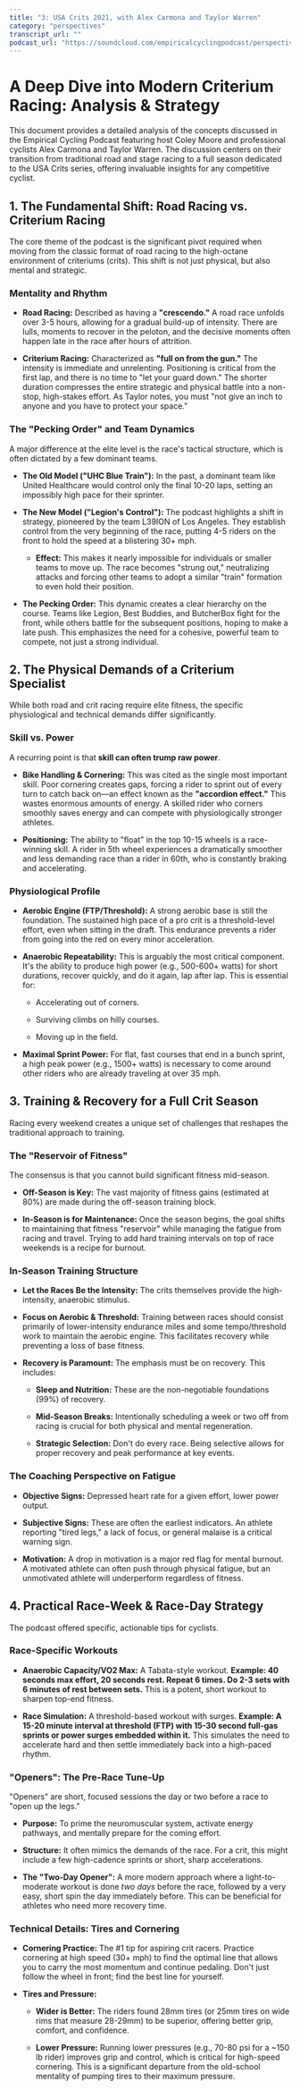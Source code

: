 ```yaml
---
title: "3: USA Crits 2021, with Alex Carmona and Taylor Warren"
category: "perspectives"
transcript_url: ""
podcast_url: "https://soundcloud.com/empiricalcyclingpodcast/perspectives-3-usa-crits-2021-with-alex-carmona-and-taylor-warren"
---
```


# A Deep Dive into Modern Criterium Racing: Analysis & Strategy

This document provides a detailed analysis of the concepts discussed in the Empirical Cycling Podcast featuring host Coley Moore and professional cyclists Alex Carmona and Taylor Warren. The discussion centers on their transition from traditional road and stage racing to a full season dedicated to the USA Crits series, offering invaluable insights for any competitive cyclist.

## 1. The Fundamental Shift: Road Racing vs. Criterium Racing

The core theme of the podcast is the significant pivot required when moving from the classic format of road racing to the high-octane environment of criteriums (crits). This shift is not just physical, but also mental and strategic.

### Mentality and Rhythm

-   **Road Racing:** Described as having a **"crescendo."** A road race unfolds over 3-5 hours, allowing for a gradual build-up of intensity. There are lulls, moments to recover in the peloton, and the decisive moments often happen late in the race after hours of attrition.
    
-   **Criterium Racing:** Characterized as **"full on from the gun."** The intensity is immediate and unrelenting. Positioning is critical from the first lap, and there is no time to "let your guard down." The shorter duration compresses the entire strategic and physical battle into a non-stop, high-stakes effort. As Taylor notes, you must "not give an inch to anyone and you have to protect your space."
    

### The "Pecking Order" and Team Dynamics

A major difference at the elite level is the race's tactical structure, which is often dictated by a few dominant teams.

-   **The Old Model ("UHC Blue Train"):** In the past, a dominant team like United Healthcare would control only the final 10-20 laps, setting an impossibly high pace for their sprinter.
    
-   **The New Model ("Legion's Control"):** The podcast highlights a shift in strategy, pioneered by the team L39ION of Los Angeles. They establish control from the very beginning of the race, putting 4-5 riders on the front to hold the speed at a blistering 30+ mph.
    
    -   **Effect:** This makes it nearly impossible for individuals or smaller teams to move up. The race becomes "strung out," neutralizing attacks and forcing other teams to adopt a similar "train" formation to even hold their position.
        
-   **The Pecking Order:** This dynamic creates a clear hierarchy on the course. Teams like Legion, Best Buddies, and ButcherBox fight for the front, while others battle for the subsequent positions, hoping to make a late push. This emphasizes the need for a cohesive, powerful team to compete, not just a strong individual.
    

## 2. The Physical Demands of a Criterium Specialist

While both road and crit racing require elite fitness, the specific physiological and technical demands differ significantly.

### Skill vs. Power

A recurring point is that **skill can often trump raw power**.

-   **Bike Handling & Cornering:** This was cited as the single most important skill. Poor cornering creates gaps, forcing a rider to sprint out of every turn to catch back on—an effect known as the **"accordion effect."** This wastes enormous amounts of energy. A skilled rider who corners smoothly saves energy and can compete with physiologically stronger athletes.
    
-   **Positioning:** The ability to "float" in the top 10-15 wheels is a race-winning skill. A rider in 5th wheel experiences a dramatically smoother and less demanding race than a rider in 60th, who is constantly braking and accelerating.
    

### Physiological Profile

-   **Aerobic Engine (FTP/Threshold):** A strong aerobic base is still the foundation. The sustained high pace of a pro crit is a threshold-level effort, even when sitting in the draft. This endurance prevents a rider from going into the red on every minor acceleration.
    
-   **Anaerobic Repeatability:** This is arguably the most critical component. It's the ability to produce high power (e.g., 500-600+ watts) for short durations, recover quickly, and do it again, lap after lap. This is essential for:
    
    -   Accelerating out of corners.
        
    -   Surviving climbs on hilly courses.
        
    -   Moving up in the field.
        
-   **Maximal Sprint Power:** For flat, fast courses that end in a bunch sprint, a high peak power (e.g., 1500+ watts) is necessary to come around other riders who are already traveling at over 35 mph.
    

## 3. Training & Recovery for a Full Crit Season

Racing every weekend creates a unique set of challenges that reshapes the traditional approach to training.

### The "Reservoir of Fitness"

The consensus is that you cannot build significant fitness mid-season.

-   **Off-Season is Key:** The vast majority of fitness gains (estimated at 80%) are made during the off-season training block.
    
-   **In-Season is for Maintenance:** Once the season begins, the goal shifts to maintaining that fitness "reservoir" while managing the fatigue from racing and travel. Trying to add hard training intervals on top of race weekends is a recipe for burnout.
    

### In-Season Training Structure

-   **Let the Races Be the Intensity:** The crits themselves provide the high-intensity, anaerobic stimulus.
    
-   **Focus on Aerobic & Threshold:** Training between races should consist primarily of lower-intensity endurance miles and some tempo/threshold work to maintain the aerobic engine. This facilitates recovery while preventing a loss of base fitness.
    
-   **Recovery is Paramount:** The emphasis must be on recovery. This includes:
    
    -   **Sleep and Nutrition:** These are the non-negotiable foundations (99%) of recovery.
        
    -   **Mid-Season Breaks:** Intentionally scheduling a week or two off from racing is crucial for both physical and mental regeneration.
        
    -   **Strategic Selection:** Don't do every race. Being selective allows for proper recovery and peak performance at key events.
        

### The Coaching Perspective on Fatigue

-   **Objective Signs:** Depressed heart rate for a given effort, lower power output.
    
-   **Subjective Signs:** These are often the earliest indicators. An athlete reporting "tired legs," a lack of focus, or general malaise is a critical warning sign.
    
-   **Motivation:** A drop in motivation is a major red flag for mental burnout. A motivated athlete can often push through physical fatigue, but an unmotivated athlete will underperform regardless of fitness.
    

## 4. Practical Race-Week & Race-Day Strategy

The podcast offered specific, actionable tips for cyclists.

### Race-Specific Workouts

-   **Anaerobic Capacity/VO2 Max:** A Tabata-style workout. **Example: 40 seconds max effort, 20 seconds rest. Repeat 6 times. Do 2-3 sets with 6 minutes of rest between sets.** This is a potent, short workout to sharpen top-end fitness.
    
-   **Race Simulation:** A threshold-based workout with surges. **Example: A 15-20 minute interval at threshold (FTP) with 15-30 second full-gas sprints or power surges embedded within it.** This simulates the need to accelerate hard and then settle immediately back into a high-paced rhythm.
    

### "Openers": The Pre-Race Tune-Up

"Openers" are short, focused sessions the day or two before a race to "open up the legs."

-   **Purpose:** To prime the neuromuscular system, activate energy pathways, and mentally prepare for the coming effort.
    
-   **Structure:** It often mimics the demands of the race. For a crit, this might include a few high-cadence sprints or short, sharp accelerations.
    
-   **The "Two-Day Opener":** A more modern approach where a light-to-moderate workout is done _two days_ before the race, followed by a very easy, short spin the day immediately before. This can be beneficial for athletes who need more recovery time.
    

### Technical Details: Tires and Cornering

-   **Cornering Practice:** The #1 tip for aspiring crit racers. Practice cornering at high speed (30+ mph) to find the optimal line that allows you to carry the most momentum and continue pedaling. Don't just follow the wheel in front; find the best line for yourself.
    
-   **Tires and Pressure:**
    
    -   **Wider is Better:** The riders found 28mm tires (or 25mm tires on wide rims that measure 28-29mm) to be superior, offering better grip, comfort, and confidence.
        
    -   **Lower Pressure:** Running lower pressures (e.g., 70-80 psi for a ~150 lb rider) improves grip and control, which is critical for high-speed cornering. This is a significant departure from the old-school mentality of pumping tires to their maximum pressure.